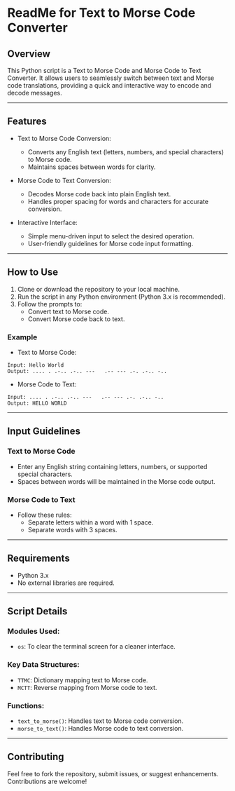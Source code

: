 # ReadMe for Text to Morse Code Converter
## Overview
This Python script is a Text to Morse Code and Morse Code to Text Converter. It allows users to seamlessly switch between text and Morse code translations, providing a quick and interactive way to encode and decode messages.

---

## Features
* Text to Morse Code Conversion:
  * Converts any English text (letters, numbers, and special characters) to Morse code.
  * Maintains spaces between words for clarity.

* Morse Code to Text Conversion:
  * Decodes Morse code back into plain English text.
  * Handles proper spacing for words and characters for accurate conversion.

* Interactive Interface:
  * Simple menu-driven input to select the desired operation.
  * User-friendly guidelines for Morse code input formatting.

---

## How to Use
1. Clone or download the repository to your local machine.
2. Run the script in any Python environment (Python 3.x is recommended).
3. Follow the prompts to:
   * Convert text to Morse code.
   * Convert Morse code back to text.

### Example
* Text to Morse Code:
```text
Input: Hello World
Output: .... . .-.. .-.. ---   .-- --- .-. .-.. -..
```

* Morse Code to Text:
```text
Input: .... . .-.. .-.. ---   .-- --- .-. .-.. -..
Output: HELLO WORLD
```

---

## Input Guidelines

### Text to Morse Code
* Enter any English string containing letters, numbers, or supported special characters.
* Spaces between words will be maintained in the Morse code output.

### Morse Code to Text
* Follow these rules:
  * Separate letters within a word with 1 space.
  * Separate words with 3 spaces.

---

## Requirements
* Python 3.x
* No external libraries are required.

---

## Script Details

### Modules Used:
* `os`: To clear the terminal screen for a cleaner interface.

### Key Data Structures:
* `TTMC`: Dictionary mapping text to Morse code.
* `MCTT`: Reverse mapping from Morse code to text.

### Functions:
* `text_to_morse()`: Handles text to Morse code conversion.
* `morse_to_text()`: Handles Morse code to text conversion.

---

## Contributing
Feel free to fork the repository, submit issues, or suggest enhancements. Contributions are welcome!
